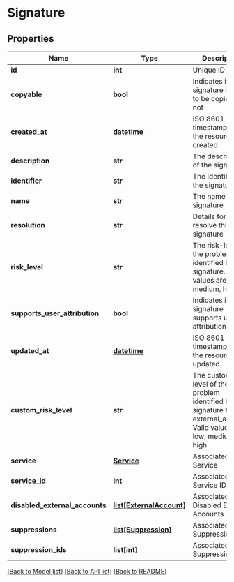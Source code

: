 # Signature

## Properties
Name | Type | Description | Notes
------------ | ------------- | ------------- | -------------
**id** | **int** | Unique ID | [optional] 
**copyable** | **bool** | Indicates if this signature is able to be copied or not | [optional] 
**created_at** | [**datetime**](DateTime.md) | ISO 8601 timestamp when the resource was created | [optional] 
**description** | **str** | The description of the signature | [optional] 
**identifier** | **str** | The identifier of the signature | [optional] 
**name** | **str** | The name of the signature | [optional] 
**resolution** | **str** | Details for how to resolve this signature | [optional] 
**risk_level** | **str** | The risk-level of the problem identified by the signature. Valid values are low, medium, high | [optional] 
**supports_user_attribution** | **bool** | Indicates if this signature supports user attribution or not | [optional] 
**updated_at** | [**datetime**](DateTime.md) | ISO 8601 timestamp when the resource was updated | [optional] 
**custom_risk_level** | **str** | The custom risk-level of the problem identified by the signature for this external_account. Valid values are low, medium, high | [optional] 
**service** | [**Service**](Service.md) | Associated Service | [optional] 
**service_id** | **int** | Associated Service ID | [optional] 
**disabled_external_accounts** | [**list[ExternalAccount]**](ExternalAccount.md) | Associated Disabled External Accounts | [optional] 
**suppressions** | [**list[Suppression]**](Suppression.md) | Associated Suppressions | [optional] 
**suppression_ids** | **list[int]** | Associated Suppressions IDs | [optional] 

[[Back to Model list]](../README.md#documentation-for-models) [[Back to API list]](../README.md#documentation-for-api-endpoints) [[Back to README]](../README.md)



